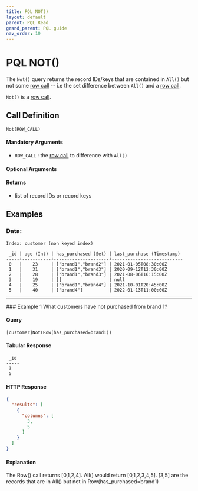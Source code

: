 ```yaml
---
title: PQL NOT()
layout: default
parent: PQL Read
grand_parent: PQL guide
nav_order: 10
---
```


# PQL NOT()

The `Not()` query returns the record IDs/keys that are contained in `All()` but not some [row call](/docs/pql-guide/pql-read-home#row-calls) -- i.e the set difference between `All()` and a [row call](/docs/pql-guide/pql-read-home#row-calls).

`Not()` is a [row call](/docs/pql-guide/pql-read-home#row-calls).

## Call Definition

```
Not(ROW_CALL)
```

#### Mandatory Arguments
 - `ROW_CALL` : the [row call](/docs/pql-guide/pql-read-home#row-calls) to difference with `All()`

#### Optional Arguments

#### Returns
- list of record IDs or record keys

## Examples

### Data:
```
Index: customer (non keyed index)

 _id | age (Int) | has_purchased (Set) | last_purchase (Timestamp)
-----+-----------+---------------------+---------------------------
 0   |    23     | ["brand1","brand2"] | 2021-01-05T08:30:00Z
 1   |    31     | ["brand1","brand3"] | 2020-09-12T12:30:00Z
 2   |    28     | ["brand1","brand3"] | 2021-08-06T16:15:00Z
 3   |    19     | []                  | null
 4   |    25     | ["brand1","brand4"] | 2021-10-01T20:45:00Z
 5   |    40     | ["brand4"]          | 2022-01-13T11:00:00Z
```
<hr>
### Example 1
What customers have not purchased from brand 1?

#### Query
```
[customer]Not(Row(has_purchased=brand1))
```
#### Tabular Response
```
 _id
-----
 3
 5
```
#### HTTP Response
```json
{
  "results": [
    {
      "columns": [
        3,
        5
      ]
    }
  ]
}
```
#### Explanation
The Row() call returns [0,1,2,4]. All() would return [0,1,2,3,4,5]. [3,5] are the records that are in All() but not in Row(has_purchased=brand1)
